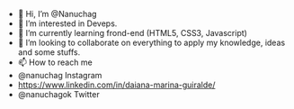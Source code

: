 - 👋 Hi, I’m @Nanuchag
- 👀 I’m interested in Deveps. 
- 🌱 I’m currently learning frond-end (HTML5, CSS3, Javascript)
- 💞️ I’m looking to collaborate on everything to apply my knowledge, ideas and some stuffs.
- 📫 How to reach me  
-   @nanuchag Instagram
-   https://www.linkedin.com/in/daiana-marina-guiralde/
-   @nanuchagok Twitter

<!---
Nanuchag/Nanuchag is a ✨ special ✨ repository because its `README.md` (this file) appears on your GitHub profile.
You can click the Preview link to take a look at your changes.
--->

